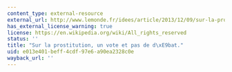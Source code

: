 ```yaml
---
content_type: external-resource
external_url: http://www.lemonde.fr/idees/article/2013/12/09/sur-la-prostitution-un-vote-et-pas-de-debat_3527647_3232.html
has_external_license_warning: true
license: https://en.wikipedia.org/wiki/All_rights_reserved
status: ''
title: "Sur la prostitution, un vote et pas de d\xE9bat."
uid: e013e401-beff-4cdf-97e6-a90ea2328c0e
wayback_url: ''
---
```

